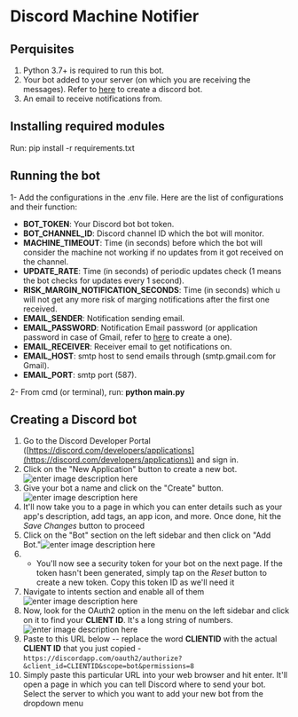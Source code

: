 ﻿  # Discord Machine Notifier


## Perquisites
 1. Python 3.7+ is required to run this bot.
 2. Your bot added to your server (on which you are receiving the messages). Refer to [here](https://github.com/LightCannon/Discord-Machine-Notifier#creating-a-discord-bot) to create a discord bot.
 3. An email to receive notifications from.

## Installing required modules
Run: pip install -r requirements.txt

## Running the bot
1- Add the configurations in the .env file. Here are the list of configurations and their function:

* **BOT_TOKEN**: Your Discord bot bot token.
* **BOT_CHANNEL_ID**: Discord channel ID which the bot will monitor.
* **MACHINE_TIMEOUT**: Time (in seconds) before which the bot will consider the machine not working if no updates from it got received on the channel.
* **UPDATE_RATE**: Time (in seconds) of periodic updates check (1 means the bot checks for updates every 1 second).
* **RISK_MARGIN_NOTIFICATION_SECONDS**: Time (in seconds) which u will not get any more risk of marging notifications after the first one received.
* **EMAIL_SENDER**: Notification sending email.
* **EMAIL_PASSWORD**: Notification Email password (or application password in case of Gmail, refer to [here](https://support.google.com/accounts/answer/185833?hl=en) to create a one).
* **EMAIL_RECEIVER**: Receiver email to get notifications on.
* **EMAIL_HOST**: smtp host to send emails through (smtp.gmail.com for Gmail).
* **EMAIL_PORT**: smtp port (587).

2- From cmd (or terminal), run: **python main.py**

## Creating a Discord bot

 1.  Go to the Discord Developer Portal ([https://discord.com/developers/applications](https://discord.com/developers/applications)) and sign in.
 2. Click on the "New Application" button to create a new bot.![enter image description here](https://static1.xdaimages.com/wordpress/wp-content/uploads/2022/06/discord-bot-apps-page-1024x550.jpg?q=50&fit=crop&w=943&dpr=1.5)
 3. Give your bot a name and click on the "Create" button.![enter image description here](https://static1.xdaimages.com/wordpress/wp-content/uploads/2022/06/name-your-discord-bot-page-1024x550.jpg?q=50&fit=crop&w=943&dpr=1.5)
 4. It'll now take you to a page in which you can enter details such as your app's description, add tags, an app icon, and more. Once done, hit the _Save Changes_ button to proceed
 5.  Click on the "Bot" section on the left sidebar and then click on "Add Bot."![enter image description here](https://static1.xdaimages.com/wordpress/wp-content/uploads/2022/06/Add-bot-to-your-server-page-1024x436.jpg?q=50&fit=crop&w=943&dpr=1.5)
 6. -   You'll now see a security token for your bot on the next page. If the token hasn't been generated, simply tap on the  _Reset_  button to create a new token. Copy this token ID as we'll need it
 7. Navigate to intents section and enable all of them![enter image description here](https://i.imgur.com/PYFLgAy.png)
 8. Now, look for the OAuth2 option in the menu on the left sidebar and click on it to find your **CLIENT ID**. It's a long string of numbers. ![enter image description here](https://i.imgur.com/JjlbS6H.png)
 9. Paste to this URL below -- replace the word **CLIENTID** with the actual **CLIENT ID** that you just copied -`https://discordapp.com/oauth2/authorize?&client_id=CLIENTID&scope=bot&permissions=8`
 10. Simply paste this particular URL into your web browser and hit enter. It'll open a page in which you can tell Discord where to send your bot. Select the server to which you want to add your new bot from the dropdown menu
